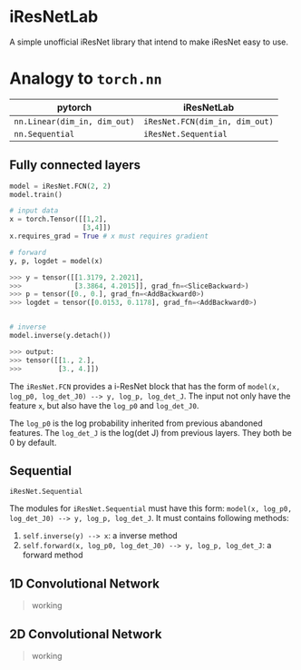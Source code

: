# iResNetLab
A simple unofficial iResNet library that intend to make iResNet easy to use.

# Analogy to `torch.nn`

| pytorch                      | iResNetLab                     |
| ---------------------------- | ------------------------------ |
| `nn.Linear(dim_in, dim_out)` | `iResNet.FCN(dim_in, dim_out)` |
| `nn.Sequential`              | `iResNet.Sequential`           |

## Fully connected layers

```python
model = iResNet.FCN(2, 2)
model.train()

# input data
x = torch.Tensor([[1,2],
                  [3,4]])
x.requires_grad = True # x must requires gradient

# forward
y, p, logdet = model(x)

>>> y = tensor([[1.3179, 2.2021],
>>>             [3.3864, 4.2015]], grad_fn=<SliceBackward>)
>>> p = tensor([0., 0.], grad_fn=<AddBackward0>)
>>> logdet = tensor([0.0153, 0.1178], grad_fn=<AddBackward0>)


# inverse
model.inverse(y.detach())

>>> output:
>>> tensor([[1., 2.],
>>>         [3., 4.]])


```

The `iResNet.FCN` provides a i-ResNet block that has the form of `model(x, log_p0, log_det_J0) --> y, log_p, log_det_J`.
The input not only have the feature `x`, but also have the `log_p0` and `log_det_J0`.

The `log_p0` is the log probability inherited from previous abandoned features. 
The `log_det_J` is the log(det J) from previous layers. They both be 0 by default.

## Sequential
`iResNet.Sequential`

The modules for `iResNet.Sequential` must have this form: `model(x, log_p0, log_det_J0) --> y, log_p, log_det_J`. 
It must contains following methods:

1. `self.inverse(y) --> x`: a inverse method
2. `self.forward(x, log_p0, log_det_J0) --> y, log_p, log_det_J`: a forward method

## 1D Convolutional Network

> working

## 2D Convolutional Network

> working